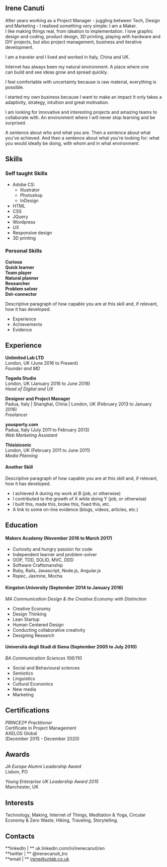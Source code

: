 ## Irene Canuti

After years working  as a Project Manager - juggling between Tech, Design and Marketing - I realised something very simple: I am a Maker.   
I like making things real, from ideation to implementation. I love graphic design and coding, product design, 3D printing, playing with hardware and DIY projects, but also project management, business and iterative development.   

I am a traveler and I lived and worked in Italy, China and UK.   

Internet has always been my natural environment. A place where one can build and see ideas grow and spread quickly.

I feel comfortable with uncertainty because is raw material, everything is possible.

I started my own business because I want to make an impact
It only takes a adaptivity, strategy, intuition and great motivation.

I am looking for innovative and interesting projects and amazing teams to collaborate with. An environment where I will never stop learning and be surprised.

A sentence about who and what you are. Then a sentence about what you've achieved. And then a sentence about what you're looking for: what you would ideally be doing, with whom and in what environment.

## Skills

### Self taught Skills

- Adobe CS:
  - Illustrator
  - Photoshop
  - InDesign
- HTML
- CSS
- JQuery
- Wordpress
- UX
- Responsive design
- 3D printing

### Personal Skills

**Curious**   
**Quick learner**   
**Team player**   
**Natural planner**   
**Researcher**  
**Problem solver**   
**Dot-connector**  


Descriptive paragraph of how capable you are at this skill and, if relevant, how it has developed.

- Experience
- Achievements
- Evidence

## Experience

**Unlimited Lab LTD**     
London, UK (June 2016 to Present)    
*Founder and MD*

**Togada Studio**    
London, UK (January 2016 to June 2016)   
*Head of Digital and UX*

**Designer and Project Manager**   
Padua, Italy | Shanghai, China | London, UK (February 2013 to January 2016)    
*Freelancer*  

**yousporty.com**   
Padua, Italy (July 2011 to February 2013)   
*Web Marketing Assistant*

**Thisisiconic**   
London, UK (February 2011 to June 2011)   
*Media Planning*   

#### Another Skill

Descriptive paragraph of how capable you are at this skill and, if relevant, how it has developed.

- I achieved A during my work at B (job, or otherwise)
- I contributed to the growth of X while doing Y (job, or otherwise)
- I built this, made this, broke this, fixed this, etc.
- A link to some on-line evidence (blogs, videos, articles, etc.)

## Education

#### Makers Academy (November 2016 to March 2017)

- Curiosity and hungry passion for code
- Independent learner and problem-solver
- OOP, TDD, SOLID, MVC, DDD
- Software Craftsmanship
- Ruby, Rails, Javascript, Node.js, Angular.js
- Rspec, Jasmine, Mocha

#### Kingston University (September 2014 to January 2016)
*MA Communication Design & the Creative Economy*
*with Distinction*
- Creative Economy
- Design Thinking
- Lean Startup
- Human Centered Design
- Conducting collaborative creativity
- Designing Research

#### Università degli Studi di Siena (September 2005 to July 2010)
*BA Communication Sciences*
*106/110*
- Social and Behavioural sciences
- Semiotics
- Linguistics
- Cultural Economics
- New media
- Marketing

## Certifications

*PRINCE2® Practitioner*  
Certificate in Project Management   
AXELOS Global   
(December 2015 - December 2020)

## Awards
*JA Europe Alumni Leadership Award*   
Lisbon, PO   

*Young Enterprise UK Leadership Award 2015*   
Manchester, UK

## Interests

Technology, Making, Internet of Things, Meditation & Yoga, Circular Economy & Zero Waste, Hiking, Traveling, Storytelling.

## Contacts

**linkedIn | ** uk.linkedin.com/in/irenecanuti/en   
**twitter | ** @irenecanuti_tro   
**email | ** irene@unlab.co.uk
